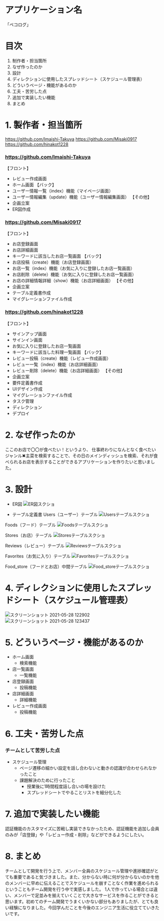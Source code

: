 # アプリケーション名
「ペコログ」

# 目次
1. 制作者・担当箇所
2. なぜ作ったのか
3. 設計
4. ディレクションに使用したスプレッドシート（スケジュール管理表）
5. どういうページ・機能があるのか
6. 工夫・苦労した点
7. 追加で実装したい機能
8. まとめ

# 1. 製作者・担当箇所
https://github.com/Imaishi-Takuya
https://github.com/Misaki0917
https://github.com/hinakot1228

### https://github.com/Imaishi-Takuya
【フロント】
- レビュー作成画面
- ホーム画面
【バック】
- ユーザー情報一覧（index）機能（マイページ画面）
- ユーザー情報編集（update）機能（ユーザー情報編集画面）
【その他】
- 企画立案
- ER図作成

### https://github.com/Misaki0917
【フロント】
- お店登録画面
- お店詳細画面
- キーワードに該当したお店一覧画面
【バック】　
- お店投稿（create）機能（お店登録画面）
- お店一覧（index）機能（お気に入りに登録したお店一覧画面）
- お店削除（delete）機能（お気に入りに登録したお店一覧画面）
- お店の詳細情報詳細（show）機能（お店詳細画面）
【その他】
- 企画立案
- テーブル定義書作成
- マイグレーションファイル作成

### https://github.com/hinakot1228
【フロント】
- サインアップ画面
- サインイン画面
- お気に入りに登録したお店一覧画面
- キーワードに該当した料理一覧画面
【バック】
- レビュー投稿（create）機能（レビュー作成画面）
- レビュー一覧（index）機能（お店詳細画面）
- レビュー削除（delete）機能（お店詳細画面）
【その他】
- 企画立案
- 要件定義書作成
- UIデザイン作成
- マイグレーションファイル作成
- タスク管理
- ディレクション
- デプロイ

# 2. なぜ作ったのか
ここのお店で〇〇が食べたい！というより、
仕事終わりになんとなく食べたいジャンル✖︎主菜を検索することで、その日のメインディッシュを検索、それが食べられるお店を表示することができるアプリケーションを作りたいと思いました。

# 3. 設計
- ER図
![ER図スクショ](https://user-images.githubusercontent.com/74905456/119850303-63550980-bf48-11eb-9b84-a0f04e2ad989.png)

- テーブル定義書
Users（ユーザー）テーブル
![Usersテーブルスクショ](https://user-images.githubusercontent.com/74905456/119850398-7a93f700-bf48-11eb-9913-6ff0e249b9b3.png)

Foods（フード）テーブル
![Foodsテーブルスクショ](https://user-images.githubusercontent.com/74905456/119850449-85e72280-bf48-11eb-9d2c-d647f1fe2b9e.png)

Stores（お店）テーブル
![Storesテーブルスクショ](https://user-images.githubusercontent.com/74905456/119850524-97302f00-bf48-11eb-8af0-9d5f51feaba7.png)

Reviews（レビュー）テーブル
![Reviewsテーブルスクショ](https://user-images.githubusercontent.com/74905456/119850554-a0b99700-bf48-11eb-9dbd-5419a01ab415.png)

Favorites（お気に入り）テーブル
![Favoritesテーブルスクショ](https://user-images.githubusercontent.com/74905456/119850599-a9aa6880-bf48-11eb-9bb3-bc18cb2b05c1.png)

Food_store（フードとお店）中間テーブル
![Food_storeテーブルスクショ](https://user-images.githubusercontent.com/74905456/119850642-b16a0d00-bf48-11eb-98be-ccf30df9470c.png)

# 4. ディレクションに使用したスプレッドシート（スケジュール管理表）
![スクリーンショット 2021-05-28 122902](https://user-images.githubusercontent.com/74905456/119925399-58ce5a80-bfb0-11eb-88d9-9ab46e7ab29c.png)
![スクリーンショット 2021-05-28 123437](https://user-images.githubusercontent.com/74905456/119925804-19543e00-bfb1-11eb-9fa7-e110bc0940a2.png)

# 5. どういうページ・機能があるのか　
- ホーム画面
    - 検索機能 
- 店一覧画面
    - 一覧機能
- 店登録画面
    - 投稿機能
- 店詳細画面
    - 詳細機能
- レビュー作成画面
    - 投稿機能

# 6. 工夫・苦労した点
### チームとして苦労した点
- スケジュール管理
    - ページ遷移の細かい設定を話し合わないと動きの認識が合わせられなかったこと
    - 課題解決のために行ったこと
      - 授業後に1時間程度話し合いの場を設けた
      - スプレッドシートでやることリストを細分化した

# 7. 追加で実装したい機能
認証機能のカスタマイズに苦戦し実装できなかったため、認証機能を追加し会員のみが「店登録」や「レビュー作成・削除」などができるようにしたい。

# 8. まとめ
チームとして開発を行う上で、メンバー全員のスケジュール管理や進捗確認がとても重要であると気づきました。また、分からない時に何が分からないのかを他のメンバーに早めに伝えることでスケジュールを崩すことなく作業を進められるということもチーム開発を行う中で実感しました。
1人で作っている場合とは違い、メンバーで足並みを揃えていくことで大きなサービスを作ることができると思います。初めてのチーム開発でうまくいかない部分もありましたが、とても良い経験になりました。今回学んだことを今後のエンジニア生活に役立てていきたいです。

